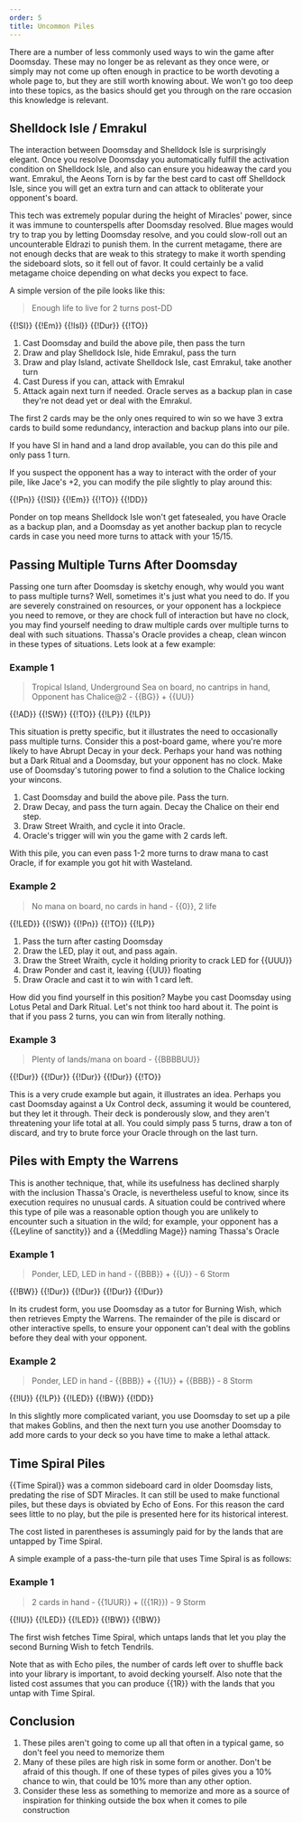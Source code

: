 ```yaml
---
order: 5
title: Uncommon Piles
---
```


There are a number of less commonly used ways to win the game after Doomsday.
These may no longer be as relevant as they once were, or simply may not come up
often enough in practice to be worth devoting a whole page to, but they are
still worth knowing about. We won't go too deep into these topics, as the basics
should get you through on the rare occasion this knowledge is relevant.

## Shelldock Isle / Emrakul

The interaction between Doomsday and Shelldock Isle is surprisingly elegant.
Once you resolve Doomsday you automatically fulfill the activation condition on
Shelldock Isle, and also can ensure you hideaway the card you want. Emrakul, the
Aeons Torn is by far the best card to cast off Shelldock Isle, since you will
get an extra turn and can attack to obliterate your opponent's board.

This tech was extremely popular during the height of Miracles' power, since it
was immune to counterspells after Doomsday resolved. Blue mages would try to
trap you by letting Doomsday resolve, and you could slow-roll out an
uncounterable Eldrazi to punish them. In the current metagame, there are not
enough decks that are weak to this strategy to make it worth spending the
sideboard slots, so it fell out of favor. It could certainly be a valid metagame
choice depending on what decks you expect to face.

A simple version of the pile looks like this:

> Enough life to live for 2 turns post-DD

<row variant="pile">{{!SI}} {{!Em}} {{!Isl}} {{!Dur}} {{!TO}}</row>

1. Cast Doomsday and build the above pile, then pass the turn
2. Draw and play Shelldock Isle, hide Emrakul, pass the turn
3. Draw and play Island, activate Shelldock Isle, cast Emrakul, take another
   turn
4. Cast Duress if you can, attack with Emrakul
5. Attack again next turn if needed. Oracle serves as a backup plan in case
   they're not dead yet or deal with the Emrakul.

The first 2 cards may be the only ones required to win so we have 3 extra cards
to build some redundancy, interaction and backup plans into our pile.

If you have SI in hand and a land drop available, you can do this pile and only
pass 1 turn.

If you suspect the opponent has a way to interact with the order of your pile,
like Jace's +2, you can modify the pile slightly to play around this:

<row variant="pile">{{!Pn}} {{!SI}} {{!Em}} {{!TO}} {{!DD}}</row>

Ponder on top means Shelldock Isle won't get fatesealed, you have Oracle as a
backup plan, and a Doomsday as yet another backup plan to recycle cards in case
you need more turns to attack with your 15/15.

## Passing Multiple Turns After Doomsday

Passing one turn after Doomsday is sketchy enough, why would you want to pass
multiple turns? Well, sometimes it's just what you need to do. If you are
severely constrained on resources, or your opponent has a lockpiece you need to
remove, or they are chock full of interaction but have no clock, you may find
yourself needing to draw multiple cards over multiple turns to deal with such
situations. Thassa's Oracle provides a cheap, clean wincon in these types of
situations. Lets look at a few example:

### Example 1

> Tropical Island, Underground Sea on board, no cantrips in hand, Opponent has
> Chalice@2 - {{BG}} + {{UU}}

<row variant="pile">{{!AD}} {{!SW}} {{!TO}} {{!LP}} {{!LP}}</row>

This situation is pretty specific, but it illustrates the need to occasionally
pass multiple turns. Consider this a post-board game, where you're more likely
to have Abrupt Decay in your deck. Perhaps your hand was nothing but a Dark
Ritual and a Doomsday, but your opponent has no clock. Make use of Doomsday's
tutoring power to find a solution to the Chalice locking your wincons.

1. Cast Doomsday and build the above pile. Pass the turn.
2. Draw Decay, and pass the turn again. Decay the Chalice on their end step.
3. Draw Street Wraith, and cycle it into Oracle.
4. Oracle's trigger will win you the game with 2 cards left.

With this pile, you can even pass 1-2 more turns to draw mana to cast Oracle, if
for example you got hit with Wasteland.

### Example 2

> No mana on board, no cards in hand - {{0}}, 2 life

<row variant="pile">{{!LED}} {{!SW}} {{!Pn}} {{!TO}} {{!LP}}</row>

1. Pass the turn after casting Doomsday
2. Draw the LED, play it out, and pass again.
3. Draw the Street Wraith, cycle it holding priority to crack LED for {{UUU}}
4. Draw Ponder and cast it, leaving {{UU}} floating
5. Draw Oracle and cast it to win with 1 card left.

How did you find yourself in this position? Maybe you cast Doomsday using Lotus
Petal and Dark Ritual. Let's not think too hard about it. The point is that if
you pass 2 turns, you can win from literally nothing.

### Example 3

> Plenty of lands/mana on board - {{BBBBUU}}

<row variant="pile">{{!Dur}} {{!Dur}} {{!Dur}} {{!Dur}} {{!TO}}</row>

This is a very crude example but again, it illustrates an idea. Perhaps you cast
Doomsday against a Ux Control deck, assuming it would be countered, but they let
it through. Their deck is ponderously slow, and they aren't threatening your
life total at all. You could simply pass 5 turns, draw a ton of discard, and try
to brute force your Oracle through on the last turn.

## Piles with Empty the Warrens

This is another technique, that, while its usefulness has declined sharply with
the inclusion Thassa's Oracle, is nevertheless useful to know, since its
execution requires no unusual cards. A situation could be contrived where this
type of pile was a reasonable option though you are unlikely to encounter such a
situation in the wild; for example, your opponent has a {{Leyline of sanctity}}
and a {{Meddling Mage}} naming Thassa's Oracle

### Example 1

> Ponder, LED, LED in hand - {{BBB}} + {{U}} - 6 Storm

<row variant="pile">{{!BW}} {{!Dur}} {{!Dur}} {{!Dur}} {{!Dur}}</row>

In its crudest form, you use Doomsday as a tutor for Burning Wish, which then
retrieves Empty the Warrens. The remainder of the pile is discard or other
interactive spells, to ensure your opponent can't deal with the goblins before
they deal with your opponent.

### Example 2

> Ponder, LED in hand - {{BBB}} + {{1U}} + {{BBB}} - 8 Storm

<row variant="pile">{{!IU}} {{!LP}} {{!LED}} {{!BW}} {{!DD}}</row>

In this slightly more complicated variant, you use Doomsday to set up a pile
that makes Goblins, and then the next turn you use another Doomsday to add more
cards to your deck so you have time to make a lethal attack.

## Time Spiral Piles

{{Time Spiral}} was a common sideboard card in older Doomsday lists, predating
the rise of SDT Miracles. It can still be used to make functional piles, but
these days is obviated by Echo of Eons. For this reason the card sees little to
no play, but the pile is presented here for its historical interest.

The cost listed in parentheses is assumingly paid for by the lands that are
untapped by Time Spiral.

A simple example of a pass-the-turn pile that uses Time Spiral is as follows:

### Example 1

> 2 cards in hand - {{1UUR}} + ({{1R}}) - 9 Storm

<row variant="pile">{{!IU}} {{!LED}} {{!LED}} {{!BW}} {{!BW}}</row>

The first wish fetches Time Spiral, which untaps lands that let you play the
second Burning Wish to fetch Tendrils.

Note that as with Echo piles, the number of cards left over to shuffle back into
your library is important, to avoid decking yourself. Also note that the listed
cost assumes that you can produce {{1R}} with the lands that you untap with Time
Spiral.

## Conclusion

1. These piles aren't going to come up all that often in a typical game, so
   don't feel you need to memorize them
2. Many of these piles are high risk in some form or another. Don't be afraid
   of this though. If one of these types of piles gives you a 10% chance to win,
   that could be 10% more than any other option.
3. Consider these less as something to memorize and more as a source of
   inspiration for thinking outside the box when it comes to pile construction
